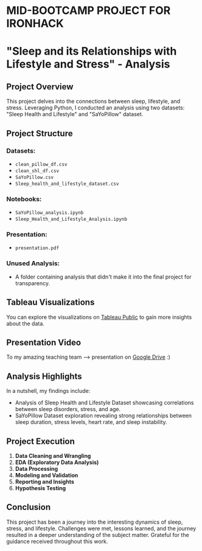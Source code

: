 # MID-BOOTCAMP PROJECT FOR IRONHACK
# "Sleep and its Relationships with Lifestyle and Stress" - Analysis

## Project Overview
This project delves into the connections between sleep, lifestyle, and stress. Leveraging Python, I conducted an analysis using two datasets: "Sleep Health and Lifestyle" and "SaYoPillow" dataset.

## Project Structure
### Datasets:
- `clean_pillow_df.csv`
- `clean_shl_df.csv`
- `SaYoPillow.csv`
- `Sleep_health_and_lifestyle_dataset.csv`

### Notebooks:
- `SaYoPillow_analysis.ipynb`
- `Sleep_Health_and_Lifestyle_Analysis.ipynb`

### Presentation:
- `presentation.pdf`

### Unused Analysis:
- A folder containing analysis that didn't make it into the final project for transparency.

## Tableau Visualizations
You can explore the visualizations on [Tableau Public](https://public.tableau.com/app/profile/izabella.wojciechowska/viz/Mid-Bootcamp-Project-Ironhack/Sheet1) to gain more insights about the data.

## Presentation Video
To my amazing teaching team --> presentation on [Google Drive](https://drive.google.com/file/d/1ioCiPMdC9oVwlwE2LNv73fXVGhpX1imC/view?usp=sharing)  :)

## Analysis Highlights
In a nutshell, my findings include:
- Analysis of Sleep Health and Lifestyle Dataset showcasing correlations between sleep disorders, stress, and age.
- SaYoPillow Dataset exploration revealing strong relationships between sleep duration, stress levels, heart rate, and sleep instability.

## Project Execution
1. **Data Cleaning and Wrangling**
2. **EDA (Exploratory Data Analysis)**
3. **Data Processing**
4. **Modeling and Validation**
5. **Reporting and Insights**
6. **Hypothesis Testing**

## Conclusion
This project has been a journey into the interesting dynamics of sleep, stress, and lifestyle. Challenges were met, lessons learned, and the journey resulted in a deeper understanding of the subject matter. Grateful for the guidance received throughout this work.

